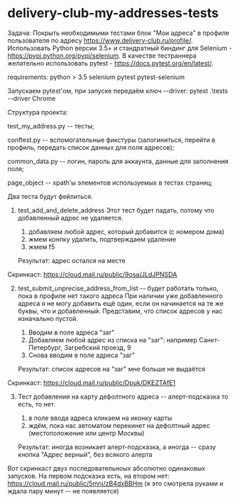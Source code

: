 # delivery-club-my-addresses-tests

Задача:
Покрыть необходимыми тестами блок "Мои адреса" в профиле пользователя по адресу https://www.delivery-club.ru/profile/.
Использовать Python версии 3.5+ и стандратный биндинг для Selenium - https://pypi.python.org/pypi/selenium.
В качестве тестраннера желательно использовать pytest - https://docs.pytest.org/en/latest/.

requirements:
python > 3.5
selenium
pytest
pytest-selenium

Запускаем pytest'ом, при запуске передаём ключ --driver:
pytest .\tests --driver Chrome

Структура проекта:

test_my_address.py -- тесты;

conftest.py -- вспомогательные фикстуры (залогиниться, перейти в профиль, передать список данных для поля адресов);

common_data.py -- логин, пароль для аккаунта, данные для заполнения поля;

page_object -- xpath'ы элементов используемых в тестах страниц;


Два теста будут фейлиться.
1) test_add_and_delete_address
Этот тест будет падать, потому что добавленный адрес не удаляется.
    1) добавляем любой адрес, который добавится (с номером дома)
    2) жмем конпку удалить, подтверждаем удаление
    3) жмем f5
    
    Результат: адрес остался на месте
    
Скринкаст: https://cloud.mail.ru/public/9osa/JLdJPNSDA

2) test_submit_unprecise_address_from_list -- будет работать только, пока в профиле нет такого адреса
    При наличии уже добавленного адреса я не могу добавить ещё один,
    если он начинается на те же буквы, что и добавленный.
    Представим, что список адресов у нас изначально пустой.
    1) Вводим в поле адреса "заг"
    2) Добавляем любой адрес из списка на "заг": например Санкт-Петербург, Загребский проезд, 9
    3) Снова вводим в поле адреса "заг"
    
    Результат: список адресов на "заг" мне больше не выдаётся
    
Скринкаст: https://cloud.mail.ru/public/Dpuk/DKEZTAfE1

3) Тест добавления на карту дефолтного адреса -- алерт-подсказка то есть, то нет.
    1) в поле ввода адреса кликаем на иконку карты
    2) ждём, пока нас автоматом перекинет на дефолтный адрес (местоположение или центр Москвы)
    
    Результат: иногда возникает алерт-подсказка, а иногда -- сразу кнопка "Адрес верный", без всякого алерта

Вот скринкаст двух последовательноых абсолютно одинаковых запусков. На первом подсказка есть, на втором нет:
https://cloud.mail.ru/public/5mnj/zB4dxBBHm
(я это смотрела руками и ждала пару минут -- не появляется)

